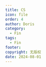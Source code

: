 ```yaml
---
title: CS
icon: file
order: 4
author: Doris
category:
  - Fin
tags:
  - Fin
footer: 
copyright: 无版权
date: 2024-08-01
---
```

